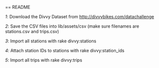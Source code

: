 == README

*1*: Download the Divvy Dataset from http://divvybikes.com/datachallenge

*2*: Save the CSV files into lib/assets/csv (make sure filenames are stations.csv and trips.csv)

*3*: Import all stations with rake divvy:stations

*4*: Attach station IDs to stations with rake divvy:station_ids

*5*: Import all trips with rake divvy:trips

